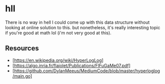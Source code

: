 # hll

There is no way in hell I could come up with this data structure without looking at online solution to this. but nonetheless, it's really interesting topic if you're good at math lol (i'm not very good at this).

## Resources

- [https://en.wikipedia.org/wiki/HyperLogLog]
- [https://algo.inria.fr/flajolet/Publications/FlFuGaMe07.pdf]
- [https://github.com/DylanMeeus/MediumCode/blob/master/hyperloglog/main.go]
